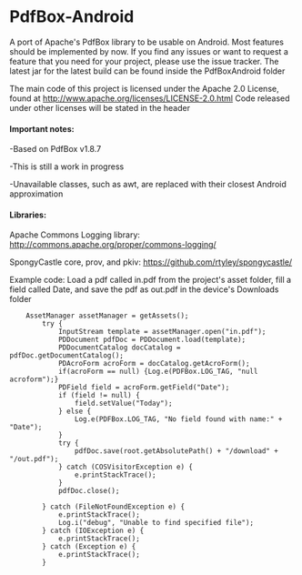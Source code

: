 PdfBox-Android
==============

A port of Apache's PdfBox library to be usable on Android. Most features should be implemented by now. If you find any issues or want to request a feature that you need for your project, please use the issue tracker. The latest jar for the latest build can be found inside the PdfBoxAndroid folder

The main code of this project is licensed under the Apache 2.0 License, found at http://www.apache.org/licenses/LICENSE-2.0.html Code released under other licenses will be stated in the header

#### Important notes:

-Based on PdfBox v1.8.7

-This is still a work in progress

-Unavailable classes, such as awt, are replaced with their closest Android approximation

#### Libraries:
Apache Commons Logging library: http://commons.apache.org/proper/commons-logging/

SpongyCastle core, prov, and pkiv: https://github.com/rtyley/spongycastle/

Example code: Load a pdf called in.pdf from the project's asset folder, fill a field called Date, and save the pdf as out.pdf in the device's Downloads folder
```
	AssetManager assetManager = getAssets();
	    try {
	    	InputStream template = assetManager.open("in.pdf");
	    	PDDocument pdfDoc = PDDocument.load(template);
	    	PDDocumentCatalog docCatalog = pdfDoc.getDocumentCatalog();
	    	PDAcroForm acroForm = docCatalog.getAcroForm();
	    	if(acroForm == null) {Log.e(PDFBox.LOG_TAG, "null acroform");}
	    	PDField field = acroForm.getField("Date");
	    	if (field != null) {
	    	    field.setValue("Today");
	    	} else {
	    	    Log.e(PDFBox.LOG_TAG, "No field found with name:" + "Date");
	    	}
	    	try {
				pdfDoc.save(root.getAbsolutePath() + "/download" + "/out.pdf");
			} catch (COSVisitorException e) {
				e.printStackTrace();
			}
	    	pdfDoc.close();
	    	
	    } catch (FileNotFoundException e) {
	        e.printStackTrace();
	        Log.i("debug", "Unable to find specified file");
	    } catch (IOException e) {
	        e.printStackTrace();
	    } catch (Exception e) {
	    	e.printStackTrace();
	    }
```
